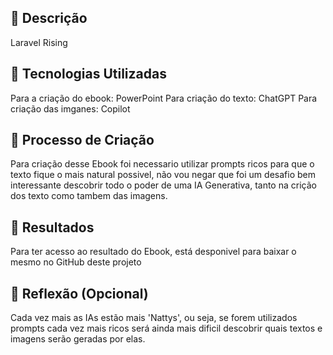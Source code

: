 ## 📒 Descrição
Laravel Rising

## 🤖 Tecnologias Utilizadas
Para a criação do ebook: PowerPoint
Para criação do texto: ChatGPT
Para criação das imganes: Copilot

## 🧐 Processo de Criação
Para criação desse Ebook foi necessario utilizar prompts ricos para que o texto fique o mais natural possivel, não vou negar que foi um desafio bem interessante descobrir todo o poder de uma IA Generativa, tanto na crição dos texto como tambem das imagens.

## 🚀 Resultados
Para ter acesso ao resultado do Ebook, está desponivel para baixar o mesmo no GitHub deste projeto

## 💭 Reflexão (Opcional)
Cada vez mais as IAs estão mais 'Nattys', ou seja, se forem utilizados prompts cada vez mais ricos será ainda mais dificil descobrir quais textos e imagens serão geradas por elas.
